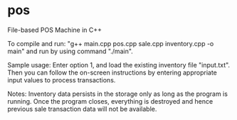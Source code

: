 # pos
File-based POS Machine in C++

To compile and run: "g++ main.cpp pos.cpp sale.cpp inventory.cpp -o main" and run by using command "./main". 

Sample usage:
Enter option 1, and load the existing inventory file "input.txt". Then you can follow the on-screen instructions by entering appropriate input values to process transactions.

Notes: Inventory data persists in the storage only as long as the program is running. Once the program closes, everything is destroyed and hence previous sale transaction data will not be available.

